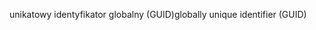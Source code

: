 <span data-ttu-id="7293a-101">unikatowy identyfikator globalny (GUID)</span><span class="sxs-lookup"><span data-stu-id="7293a-101">globally unique identifier (GUID)</span></span>
